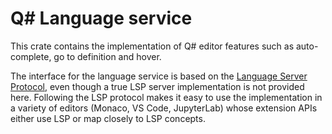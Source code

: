 # Q# Language service

This crate contains the implementation of Q# editor features such as
auto-complete, go to definition and hover.

The interface for the language service is based on the
[Language Server Protocol](https://microsoft.github.io/language-server-protocol/specifications/specification-current),
even though a true LSP server implementation is not provided here.
Following the LSP protocol makes it easy to use the implementation in
a variety of editors (Monaco, VS Code, JupyterLab) whose extension APIs
either use LSP or map closely to LSP concepts.
